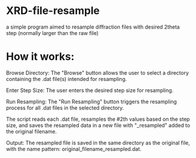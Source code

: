 # XRD-file-resample
a simple program aimed to resample diffraction files with desired 2theta step (normally larger than the raw file)
# How it works: 
Browse Directory:
The "Browse" button allows the user to select a directory containing the .dat file(s) intended for resampling.

Enter Step Size:
The user enters the desired step size for resampling.

Run Resampling:
The "Run Resampling" button triggers the resampling process for all .dat files in the selected directory.

The script reads each .dat file, resamples the #2th values based on the step size, and saves the resampled data in a new file with "_resampled" added to the original filename.

Output:
The resampled file is saved in the same directory as the original file, with the name pattern: original_filename_resampled.dat.
